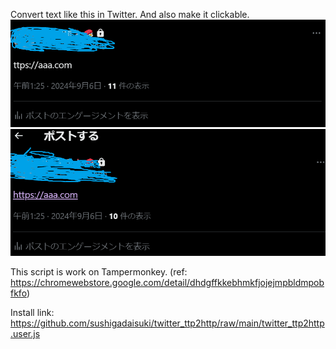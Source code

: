 Convert text like this in Twitter. And also make it clickable.  
![](./before.png)  
![](./after.png)  

This script is work on Tampermonkey. (ref: https://chromewebstore.google.com/detail/dhdgffkkebhmkfjojejmpbldmpobfkfo)   

Install link:  
https://github.com/sushigadaisuki/twitter_ttp2http/raw/main/twitter_ttp2http.user.js  